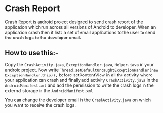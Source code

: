 Crash Report
============

Crash Report is android project designed to send crash report of the application which run across all versions of Android to developer. When an application crash then it lists a set of email applications to the user to send the crash logs to the developer email.

How to use this:-
-----------------------

Copy the `CrashActivity.java`, `ExceptionHandler.java`, `Helper.java` in your android project. Now write `Thread.setDefaultUncaughtExceptionHandler(new ExceptionHandler(this));` before setContentView in all the activity where your application can crash and finally add activity `CrashActivity.java` in the `AndroidManifest.xml` and add the permission to write the crash logs in the external storage in the `AndroidManifest.xml` 

You can change the developer email in the `CrashActivity.java` on which you want to receive the crash logs.

